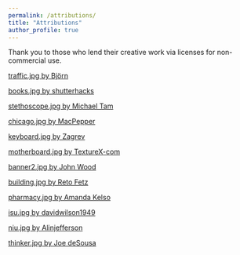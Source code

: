 ```yaml
---
permalink: /attributions/
title: "Attributions"
author_profile: true
---
```


Thank you to those who lend their creative work via licenses for non-commercial use.

[traffic.jpg by Björn ](https://www.flickr.com/photos/adabo/12038310014/)


[books.jpg by shutterhacks](https://www.flickr.com/photos/shutterhacks/4474421855)


[stethoscope.jpg by Michael Tam](https://www.flickr.com/photos/gwpfae/21712275474)


[chicago.jpg by MacPepper](https://www.flickr.com/photos/gwpfae/21712275474)


[keyboard.jpg by Zagrev](https://www.flickr.com/photos/zagrev/79470567)


[motherboard.jpg by TextureX-com](https://www.deviantart.com/texturex-com/art/computer-Texture-Motherboard-tech-Circut-green-350431921)


[banner2.jpg by John Wood](https://www.flickr.com/photos/126491579@N04/16317239167)


[building.jpg by Reto Fetz](https://www.flickr.com/photos/swisscan/522261406)

[pharmacy.jpg by Amanda Kelso](https://www.flickr.com/photos/mandydale/236312660)


[isu.jpg by davidwilson1949](https://search.creativecommons.org/photos/null?ref=ccsearch&atype=rich)

[
niu.jpg by Alinjefferson](https://upload.wikimedia.org/wikipedia/commons/d/d0/Spring_at_NIU.jpg
)

[thinker.jpg by Joe deSousa](https://upload.wikimedia.org/wikipedia/commons/d/d4/The_Thinker_by_Auguste_Rodin%2C_Grand_Palais%2C_Paris_13_July_2017.jpg)

